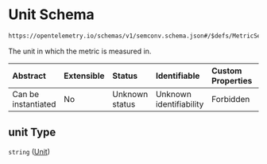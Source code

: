 # Unit Schema

```txt
https://opentelemetry.io/schemas/v1/semconv.schema.json#/$defs/MetricSemanticConvention/properties/unit
```

The unit in which the metric is measured in.

| Abstract            | Extensible | Status         | Identifiable            | Custom Properties | Additional Properties | Access Restrictions | Defined In                                                                           |
| :------------------ | :--------- | :------------- | :---------------------- | :---------------- | :-------------------- | :------------------ | :----------------------------------------------------------------------------------- |
| Can be instantiated | No         | Unknown status | Unknown identifiability | Forbidden         | Allowed               | none                | [semconv.schema.json\*](../../../schemas/semconv.schema.json "open original schema") |

## unit Type

`string` ([Unit](../metric/semconv-opentelemetry-semantic-convention-schema-definitions-metric-properties-unit.md))
